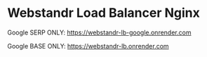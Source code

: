 # Webstandr Load Balancer Nginx

Google SERP ONLY: https://webstandr-lb-google.onrender.com

Google BASE ONLY: https://webstandr-lb.onrender.com
